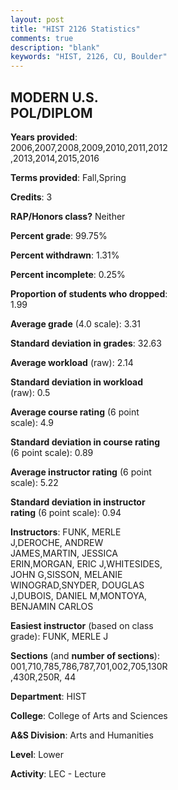```yaml
---
layout: post
title: "HIST 2126 Statistics"
comments: true
description: "blank"
keywords: "HIST, 2126, CU, Boulder"
--- 
```

<head>
<script src="https://ajax.googleapis.com/ajax/libs/jquery/2.1.3/jquery.min.js"></script>
<script src="https://dl.dropboxusercontent.com/s/pc42nxpaw1ea4o9/highcharts.js?dl=0"></script>
<!-- <script src="../assets/js/highcharts.js"></script> -->
<style type="text/css">@font-face {
	font-family: "Bebas Neue";
	src: url(https://www.filehosting.org/file/details/544349/BebasNeue%20Regular.otf) format("opentype");
	}
	h1.Bebas { 
		font-family: "Bebas Neue", Verdana, Tahoma;
	}
</style>
</head>
<body>
	<div id="container" style="float: right; width: 45%; height: 88%; margin-left: 2.5%; margin-right: 2.5%;"></div>
	<script language="JavaScript">
		$(document).ready(function() {
		var chart = {type: 'column'};
		var title = {text: 'Grade Distribution'};
		var xAxis = {categories: ['A','B','C','D','F'],crosshair: true};
		var yAxis = {min: 0,title: {text: 'Percentage'}};
		var tooltip = {headerFormat: '<center><b><span style="font-size:20px">{point.key}</span></b></center>',
		               pointFormat: '<td style="padding:0"><b>{point.y:.1f}%</b></td>',
		               footerFormat: '</table>',shared: true,useHTML: true};
		var plotOptions = {column: {pointPadding: 0.0,borderWidth: 0}};  
		var credits = {enabled: false};var series= [{name: 'Percent',data: [44.09,43.25,8.96,2.03,1.66,]}];
		var json = {};
		json.chart = chart;
		json.title = title;
		json.tooltip = tooltip;
		json.xAxis = xAxis;
		json.yAxis = yAxis;  
		json.series = series;
		json.plotOptions = plotOptions;  
		json.credits = credits;
		$('#container').highcharts(json);
	});
	</script>
</body>
			   
## MODERN U.S. POL/DIPLOM

**Years provided**: 2006,2007,2008,2009,2010,2011,2012,2013,2014,2015,2016

**Terms provided**: Fall,Spring

**Credits**: 3

**RAP/Honors class?** Neither

**Percent grade**: 99.75%

**Percent withdrawn**: 1.31%

**Percent incomplete**: 0.25%

**Proportion of students who dropped**: 1.99

**Average grade** (4.0 scale): 3.31

**Standard deviation in grades**: 32.63

**Average workload** (raw): 2.14

**Standard deviation in workload** (raw): 0.5

**Average course rating** (6 point scale): 4.9

**Standard deviation in course rating** (6 point scale): 0.89

**Average instructor rating** (6 point scale): 5.22

**Standard deviation in instructor rating** (6 point scale): 0.94

**Instructors**: FUNK, MERLE J,DEROCHE, ANDREW JAMES,MARTIN, JESSICA ERIN,MORGAN, ERIC J,WHITESIDES, JOHN G,SISSON, MELANIE WINOGRAD,SNYDER, DOUGLAS J,DUBOIS, DANIEL M,MONTOYA, BENJAMIN CARLOS

**Easiest instructor** (based on class grade): FUNK, MERLE J

**Sections** (and **number of sections**): 001,710,785,786,787,701,002,705,130R,430R,250R, 44

**Department**: HIST

**College**: College of Arts and Sciences

**A&S Division**: Arts and Humanities

**Level**: Lower

**Activity**: LEC - Lecture